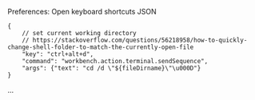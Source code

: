 
Preferences: Open keyboard shortcuts JSON

    {
        // set current working directory 
		// https://stackoverflow.com/questions/56218958/how-to-quickly-change-shell-folder-to-match-the-currently-open-file
        "key": "ctrl+alt+d",
        "command": "workbench.action.terminal.sendSequence",
        "args": {"text": "cd /d \"${fileDirname}\"\u000D"}
    }

...




